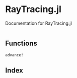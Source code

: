 # RayTracing.jl

Documentation for RayTracing.jl

```@contents
```

## Functions

```@docs
advance!
```

## Index

```@index
```
